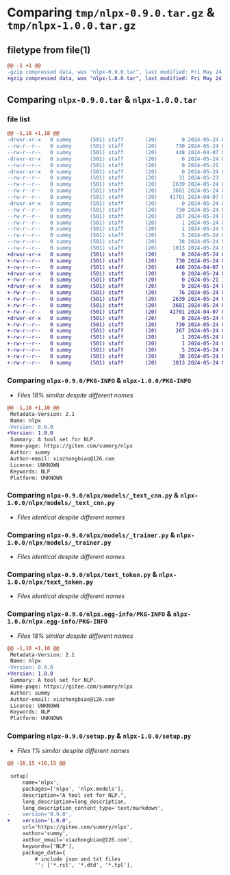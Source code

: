 # Comparing `tmp/nlpx-0.9.0.tar.gz` & `tmp/nlpx-1.0.0.tar.gz`

## filetype from file(1)

```diff
@@ -1 +1 @@
-gzip compressed data, was "nlpx-0.9.0.tar", last modified: Fri May 24 03:26:25 2024, max compression
+gzip compressed data, was "nlpx-1.0.0.tar", last modified: Fri May 24 03:33:32 2024, max compression
```

## Comparing `nlpx-0.9.0.tar` & `nlpx-1.0.0.tar`

### file list

```diff
@@ -1,18 +1,18 @@
-drwxr-xr-x   0 summy      (501) staff       (20)        0 2024-05-24 03:26:25.440696 nlpx-0.9.0/
--rw-r--r--   0 summy      (501) staff       (20)      730 2024-05-24 03:26:25.439942 nlpx-0.9.0/PKG-INFO
--rw-r--r--   0 summy      (501) staff       (20)      448 2024-04-07 01:09:43.000000 nlpx-0.9.0/README.rst
-drwxr-xr-x   0 summy      (501) staff       (20)        0 2024-05-24 03:26:25.426806 nlpx-0.9.0/nlpx/
--rw-r--r--   0 summy      (501) staff       (20)        0 2024-05-21 11:15:55.000000 nlpx-0.9.0/nlpx/__init__.py
-drwxr-xr-x   0 summy      (501) staff       (20)        0 2024-05-24 03:26:25.438819 nlpx-0.9.0/nlpx/models/
--rw-r--r--   0 summy      (501) staff       (20)       31 2024-05-23 12:28:24.000000 nlpx-0.9.0/nlpx/models/__init__.py
--rw-r--r--   0 summy      (501) staff       (20)     2639 2024-05-24 03:18:24.000000 nlpx-0.9.0/nlpx/models/_text_cnn.py
--rw-r--r--   0 summy      (501) staff       (20)     3681 2024-05-24 03:25:51.000000 nlpx-0.9.0/nlpx/models/_trainer.py
--rw-r--r--   0 summy      (501) staff       (20)    41701 2024-04-07 00:53:15.000000 nlpx-0.9.0/nlpx/text_token.py
-drwxr-xr-x   0 summy      (501) staff       (20)        0 2024-05-24 03:26:25.433972 nlpx-0.9.0/nlpx.egg-info/
--rw-r--r--   0 summy      (501) staff       (20)      730 2024-05-24 03:26:25.000000 nlpx-0.9.0/nlpx.egg-info/PKG-INFO
--rw-r--r--   0 summy      (501) staff       (20)      267 2024-05-24 03:26:25.000000 nlpx-0.9.0/nlpx.egg-info/SOURCES.txt
--rw-r--r--   0 summy      (501) staff       (20)        1 2024-05-24 03:26:25.000000 nlpx-0.9.0/nlpx.egg-info/dependency_links.txt
--rw-r--r--   0 summy      (501) staff       (20)        1 2024-05-24 03:26:25.000000 nlpx-0.9.0/nlpx.egg-info/not-zip-safe
--rw-r--r--   0 summy      (501) staff       (20)        5 2024-05-24 03:26:25.000000 nlpx-0.9.0/nlpx.egg-info/top_level.txt
--rw-r--r--   0 summy      (501) staff       (20)       38 2024-05-24 03:26:25.440952 nlpx-0.9.0/setup.cfg
--rw-r--r--   0 summy      (501) staff       (20)     1013 2024-05-24 03:26:18.000000 nlpx-0.9.0/setup.py
+drwxr-xr-x   0 summy      (501) staff       (20)        0 2024-05-24 03:33:32.793537 nlpx-1.0.0/
+-rw-r--r--   0 summy      (501) staff       (20)      730 2024-05-24 03:33:32.792742 nlpx-1.0.0/PKG-INFO
+-rw-r--r--   0 summy      (501) staff       (20)      448 2024-04-07 01:09:43.000000 nlpx-1.0.0/README.rst
+drwxr-xr-x   0 summy      (501) staff       (20)        0 2024-05-24 03:33:32.783513 nlpx-1.0.0/nlpx/
+-rw-r--r--   0 summy      (501) staff       (20)        0 2024-05-21 11:15:55.000000 nlpx-1.0.0/nlpx/__init__.py
+drwxr-xr-x   0 summy      (501) staff       (20)        0 2024-05-24 03:33:32.791689 nlpx-1.0.0/nlpx/models/
+-rw-r--r--   0 summy      (501) staff       (20)       76 2024-05-24 03:33:06.000000 nlpx-1.0.0/nlpx/models/__init__.py
+-rw-r--r--   0 summy      (501) staff       (20)     2639 2024-05-24 03:18:24.000000 nlpx-1.0.0/nlpx/models/_text_cnn.py
+-rw-r--r--   0 summy      (501) staff       (20)     3681 2024-05-24 03:25:51.000000 nlpx-1.0.0/nlpx/models/_trainer.py
+-rw-r--r--   0 summy      (501) staff       (20)    41701 2024-04-07 00:53:15.000000 nlpx-1.0.0/nlpx/text_token.py
+drwxr-xr-x   0 summy      (501) staff       (20)        0 2024-05-24 03:33:32.788964 nlpx-1.0.0/nlpx.egg-info/
+-rw-r--r--   0 summy      (501) staff       (20)      730 2024-05-24 03:33:32.000000 nlpx-1.0.0/nlpx.egg-info/PKG-INFO
+-rw-r--r--   0 summy      (501) staff       (20)      267 2024-05-24 03:33:32.000000 nlpx-1.0.0/nlpx.egg-info/SOURCES.txt
+-rw-r--r--   0 summy      (501) staff       (20)        1 2024-05-24 03:33:32.000000 nlpx-1.0.0/nlpx.egg-info/dependency_links.txt
+-rw-r--r--   0 summy      (501) staff       (20)        1 2024-05-24 03:26:25.000000 nlpx-1.0.0/nlpx.egg-info/not-zip-safe
+-rw-r--r--   0 summy      (501) staff       (20)        5 2024-05-24 03:33:32.000000 nlpx-1.0.0/nlpx.egg-info/top_level.txt
+-rw-r--r--   0 summy      (501) staff       (20)       38 2024-05-24 03:33:32.793789 nlpx-1.0.0/setup.cfg
+-rw-r--r--   0 summy      (501) staff       (20)     1013 2024-05-24 03:33:23.000000 nlpx-1.0.0/setup.py
```

### Comparing `nlpx-0.9.0/PKG-INFO` & `nlpx-1.0.0/PKG-INFO`

 * *Files 18% similar despite different names*

```diff
@@ -1,10 +1,10 @@
 Metadata-Version: 2.1
 Name: nlpx
-Version: 0.9.0
+Version: 1.0.0
 Summary: A tool set for NLP.
 Home-page: https://gitee.com/summry/nlpx
 Author: summy
 Author-email: xiazhongbiao@126.com
 License: UNKNOWN
 Keywords: NLP
 Platform: UNKNOWN
```

### Comparing `nlpx-0.9.0/nlpx/models/_text_cnn.py` & `nlpx-1.0.0/nlpx/models/_text_cnn.py`

 * *Files identical despite different names*

### Comparing `nlpx-0.9.0/nlpx/models/_trainer.py` & `nlpx-1.0.0/nlpx/models/_trainer.py`

 * *Files identical despite different names*

### Comparing `nlpx-0.9.0/nlpx/text_token.py` & `nlpx-1.0.0/nlpx/text_token.py`

 * *Files identical despite different names*

### Comparing `nlpx-0.9.0/nlpx.egg-info/PKG-INFO` & `nlpx-1.0.0/nlpx.egg-info/PKG-INFO`

 * *Files 18% similar despite different names*

```diff
@@ -1,10 +1,10 @@
 Metadata-Version: 2.1
 Name: nlpx
-Version: 0.9.0
+Version: 1.0.0
 Summary: A tool set for NLP.
 Home-page: https://gitee.com/summry/nlpx
 Author: summy
 Author-email: xiazhongbiao@126.com
 License: UNKNOWN
 Keywords: NLP
 Platform: UNKNOWN
```

### Comparing `nlpx-0.9.0/setup.py` & `nlpx-1.0.0/setup.py`

 * *Files 1% similar despite different names*

```diff
@@ -16,15 +16,15 @@
 
 setup(
     name='nlpx',
     packages=['nlpx', 'nlpx.models'],
     description="A tool set for NLP.",
     long_description=long_description,
     long_description_content_type='text/markdown',
-    version='0.9.0',
+    version='1.0.0',
     url='https://gitee.com/summry/nlpx',
     author='summy',
     author_email='xiazhongbiao@126.com',
     keywords=['NLP'],
     package_data={
         # include json and txt files
         '': ['*.rst', '*.dtd', '*.tpl'],
```

